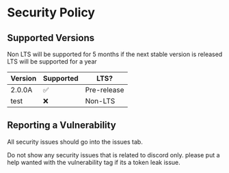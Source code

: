 # Security Policy

## Supported Versions

Non LTS will be supported for 5 months if the next stable version is released
LTS will be supported for a year

| Version | Supported          | LTS?               |
| ------- | ------------------ | ------------------ |
| 2.0.0A  | :white_check_mark: | Pre-release        |
| test    | :x:                | Non-LTS            |

## Reporting a Vulnerability

All security issues should go into the issues tab.

Do not show any security issues that is related to discord only. please put a help wanted with the vulnerability tag if its a token leak issue.
